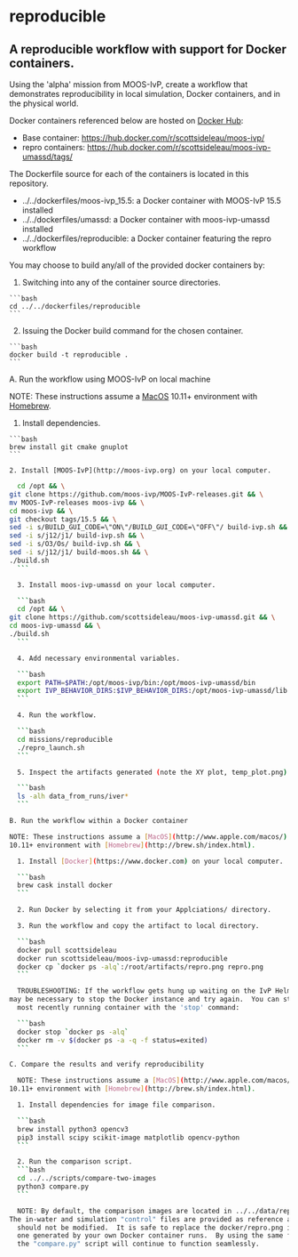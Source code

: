 # reproducible
## A reproducible workflow with support for Docker containers.

Using the 'alpha' mission from MOOS-IvP, create a workflow that demonstrates
reproducibility in local simulation, Docker containers, and in the
physical world.

Docker containers referenced below are hosted on
[Docker Hub](https://hub.docker.com):

  * Base container: https://hub.docker.com/r/scottsideleau/moos-ivp/
  * repro containers: https://hub.docker.com/r/scottsideleau/moos-ivp-umassd/tags/

The Dockerfile source for each of the containers is located in this repository.

  * ../../dockerfiles/moos-ivp_15.5: a Docker container with MOOS-IvP 15.5 installed
  * ../../dockerfiles/umassd: a Docker container with moos-ivp-umassd installed
  * ../../dockerfiles/reproducible: a Docker container featuring the repro workflow

You may choose to build any/all of the provided docker containers by:

  1. Switching into any of the container source directories.

    ```bash
    cd ../../dockerfiles/reproducible
    ```

  2. Issuing the Docker build command for the chosen container.

    ```bash
    docker build -t reproducible .
    ```

A. Run the workflow using MOOS-IvP on local machine

  NOTE: These instructions assume a [MacOS](http://www.apple.com/macos/)
  10.11+ environment with [Homebrew](http://brew.sh/index.html).

  1. Install dependencies.

	```bash
	brew install git cmake gnuplot
	```

	2. Install [MOOS-IvP](http://moos-ivp.org) on your local computer.

  ```bash
	cd /opt && \
  git clone https://github.com/moos-ivp/MOOS-IvP-releases.git && \
  mv MOOS-IvP-releases moos-ivp && \
  cd moos-ivp && \
  git checkout tags/15.5 && \
  sed -i s/BUILD_GUI_CODE=\"ON\"/BUILD_GUI_CODE=\"OFF\"/ build-ivp.sh && \
  sed -i s/j12/j1/ build-ivp.sh && \
  sed -i s/O3/Os/ build-ivp.sh && \
  sed -i s/j12/j1/ build-moos.sh && \
  ./build.sh
	```

	3. Install moos-ivp-umassd on your local computer.

	```bash
	cd /opt && \
  git clone https://github.com/scottsideleau/moos-ivp-umassd.git && \
  cd moos-ivp-umassd && \
  ./build.sh
	```

	4. Add necessary environmental variables.

	```bash
	export PATH=$PATH:/opt/moos-ivp/bin:/opt/moos-ivp-umassd/bin
	export IVP_BEHAVIOR_DIRS:$IVP_BEHAVIOR_DIRS:/opt/moos-ivp-umassd/lib
	```

	4. Run the workflow.

	```bash
	cd missions/reproducible
	./repro_launch.sh
	```

	5. Inspect the artifacts generated (note the XY plot, temp_plot.png).

	```bash
	ls -alh data_from_runs/iver*
	```

B. Run the workflow within a Docker container

  NOTE: These instructions assume a [MacOS](http://www.apple.com/macos/)
  10.11+ environment with [Homebrew](http://brew.sh/index.html).

	1. Install [Docker](https://www.docker.com) on your local computer.

	```bash
	brew cask install docker
	```

	2. Run Docker by selecting it from your Applciations/ directory.

	3. Run the workflow and copy the artifact to local directory.

	```bash
	docker pull scottsideleau
	docker run scottsideleau/moos-ivp-umassd:reproducible
	docker cp `docker ps -alq`:/root/artifacts/repro.png repro.png
	```

	TROUBLESHOOTING: If the workflow gets hung up waiting on the IvP Helm, it
  may be necessary to stop the Docker instance and try again.  You can stop the
	most recently running container with the 'stop' command:

	```bash 
	docker stop `docker ps -alq`
	docker rm -v $(docker ps -a -q -f status=exited)
	```

C. Compare the results and verify reproducibility

	NOTE: These instructions assume a [MacOS](http://www.apple.com/macos/)
  10.11+ environment with [Homebrew](http://brew.sh/index.html).

	1. Install dependencies for image file comparison.

	```bash
	brew install python3 opencv3
	pip3 install scipy scikit-image matplotlib opencv-python
	```

	2. Run the comparison script.
	```bash
	cd ../../scripts/compare-two-images
	python3 compare.py
	```

	NOTE: By default, the comparison images are located in ../../data/reproducibile.
  The in-water and simulation "control" files are provided as reference and 
	should not be modified.  It is safe to replace the docker/repro.png image with
	one generated by your own Docker container runs.  By using the same file name,
	the "compare.py" script will continue to function seamlessly.

